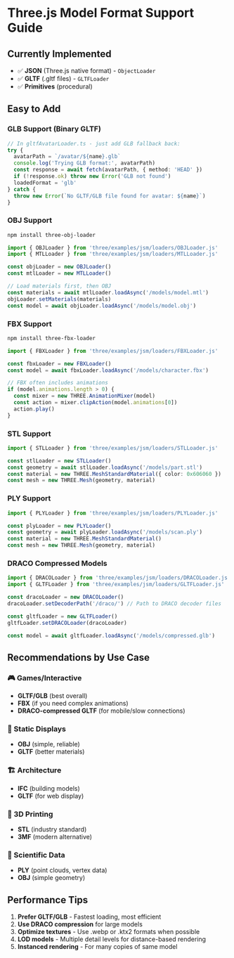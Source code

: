 # Three.js Model Format Support Guide

## Currently Implemented
- ✅ **JSON** (Three.js native format) - `ObjectLoader`
- ✅ **GLTF** (.gltf files) - `GLTFLoader`
- ✅ **Primitives** (procedural)

## Easy to Add

### GLB Support (Binary GLTF)
```typescript
// In gltfAvatarLoader.ts - just add GLB fallback back:
try {
  avatarPath = `/avatar/${name}.glb`
  console.log('Trying GLB format:', avatarPath)
  const response = await fetch(avatarPath, { method: 'HEAD' })
  if (!response.ok) throw new Error('GLB not found')
  loadedFormat = 'glb'
} catch {
  throw new Error(`No GLTF/GLB file found for avatar: ${name}`)
}
```

### OBJ Support
```bash
npm install three-obj-loader
```
```typescript
import { OBJLoader } from 'three/examples/jsm/loaders/OBJLoader.js'
import { MTLLoader } from 'three/examples/jsm/loaders/MTLLoader.js'

const objLoader = new OBJLoader()
const mtlLoader = new MTLLoader()

// Load materials first, then OBJ
const materials = await mtlLoader.loadAsync('/models/model.mtl')
objLoader.setMaterials(materials)
const model = await objLoader.loadAsync('/models/model.obj')
```

### FBX Support
```bash
npm install three-fbx-loader
```
```typescript
import { FBXLoader } from 'three/examples/jsm/loaders/FBXLoader.js'

const fbxLoader = new FBXLoader()
const model = await fbxLoader.loadAsync('/models/character.fbx')

// FBX often includes animations
if (model.animations.length > 0) {
  const mixer = new THREE.AnimationMixer(model)
  const action = mixer.clipAction(model.animations[0])
  action.play()
}
```

### STL Support
```typescript
import { STLLoader } from 'three/examples/jsm/loaders/STLLoader.js'

const stlLoader = new STLLoader()
const geometry = await stlLoader.loadAsync('/models/part.stl')
const material = new THREE.MeshStandardMaterial({ color: 0x606060 })
const mesh = new THREE.Mesh(geometry, material)
```

### PLY Support
```typescript
import { PLYLoader } from 'three/examples/jsm/loaders/PLYLoader.js'

const plyLoader = new PLYLoader()
const geometry = await plyLoader.loadAsync('/models/scan.ply')
const material = new THREE.MeshStandardMaterial()
const mesh = new THREE.Mesh(geometry, material)
```

### DRACO Compressed Models
```typescript
import { DRACOLoader } from 'three/examples/jsm/loaders/DRACOLoader.js'
import { GLTFLoader } from 'three/examples/jsm/loaders/GLTFLoader.js'

const dracoLoader = new DRACOLoader()
dracoLoader.setDecoderPath('/draco/') // Path to DRACO decoder files

const gltfLoader = new GLTFLoader()
gltfLoader.setDRACOLoader(dracoLoader)

const model = await gltfLoader.loadAsync('/models/compressed.glb')
```

## Recommendations by Use Case

### 🎮 Games/Interactive
- **GLTF/GLB** (best overall)
- **FBX** (if you need complex animations)
- **DRACO-compressed GLTF** (for mobile/slow connections)

### 🎨 Static Displays
- **OBJ** (simple, reliable)
- **GLTF** (better materials)

### 🏗️ Architecture
- **IFC** (building models)
- **GLTF** (for web display)

### 📐 3D Printing
- **STL** (industry standard)
- **3MF** (modern alternative)

### 🔬 Scientific Data
- **PLY** (point clouds, vertex data)
- **OBJ** (simple geometry)

## Performance Tips
1. **Prefer GLTF/GLB** - Fastest loading, most efficient
2. **Use DRACO compression** for large models
3. **Optimize textures** - Use .webp or .ktx2 formats when possible
4. **LOD models** - Multiple detail levels for distance-based rendering
5. **Instanced rendering** - For many copies of same model

